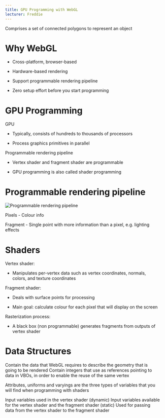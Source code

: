 ```yaml
---
title: GPU Programming with WebGL
lecturer: Freddie
---
```


<Definition name="Polygon model/mesh">
Comprises a set of connected polygons to represent an object
</Definition>

# Why WebGL

-   Cross-platform, browser-based

-   Hardware-based rendering

-   Support programmable rendering pipeline

-   Zero setup effort before you start programming

# GPU Programming

GPU

-   Typically, consists of hundreds to thousands of processors

-   Process graphics primitives in parallel

Programmable rendering pipeline

-   Vertex shader and fragment shader are programmable

-   GPU programming is also called shader programming

# Programmable rendering pipeline

![Programmable rendering pipeline](/img/Year_2/Software_Methodologies/Computer_Graphics/WebGL/pipeline.webp)

Pixels - Colour info

Fragment - Single point with more information than a pixel, e.g.
lighting effects

# Shaders

Vertex shader:

-   Manipulates per-vertex data such as vertex coordinates, normals,
    colors, and texture coordinates

Fragment shader:

-   Deals with surface points for processing

-   Main goal: calculate colour for each pixel that will display on the
    screen

Rasterization process:

-   A black box (non programmable) generates fragments from outputs of
    vertex shader

# Data Structures

<Definition name="Vertex Buffer Objects (VBOs)">
Contain the data that WebGL requires to describe the geometry that is going to be rendered
</Definition>

<Definition name="Index Buffer Objects (IBOs)">
Contain integers that use as references pointing to data in VBOs, in order to enable the reuse of the same vertex
</Definition>

Attributes, uniforms and varyings are the three types of variables that
you will find when programming with shaders

<Definition name="Attributes">  
Input variables used in the vertex shader (dynamic)
</Definition>

<Definition name="Uniforms">
Input variables available for the vertex shader and the fragment shader (static)
</Definition>

<Definition name="Varyings">
Used for passing data from the vertex shader to the fragment shader
</Definition>
